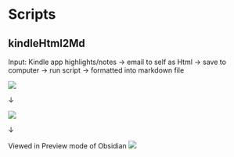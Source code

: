 # Scripts

## kindleHtml2Md
Input: Kindle app highlights/notes → email to self as Html → save to computer → run script → formatted into markdown file

![](https://github.com/bhcpark/Scripts/blob/main/media/highlight-html1.png?raw=true)

↓

![](https://github.com/bhcpark/Scripts/blob/main/media/highlight-html2.png?raw=true)

↓

Viewed in Preview mode of Obsidian 
![](https://github.com/bhcpark/Scripts/blob/main/media/highlight-md.png?raw=true)
